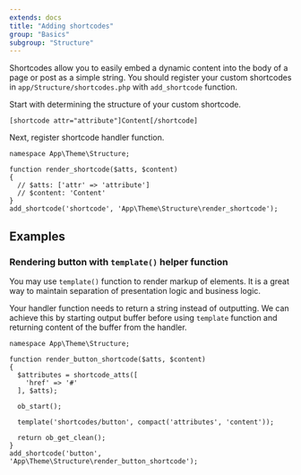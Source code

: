 ```yaml
---
extends: docs
title: "Adding shortcodes"
group: "Basics"
subgroup: "Structure"
---
```


Shortcodes allow you to easily embed a dynamic content into the body of a page or post as a simple string. You should register your custom shortcodes in `app/Structure/shortcodes.php` with `add_shortcode` function.

Start with determining the structure of your custom shortcode.

```
[shortcode attr="attribute"]Content[/shortcode]
```

Next, register shortcode handler function.

```
namespace App\Theme\Structure;

function render_shortcode($atts, $content)
{
  // $atts: ['attr' => 'attribute']
  // $content: 'Content'
}
add_shortcode('shortcode', 'App\Theme\Structure\render_shortcode');
```

## Examples

### Rendering button with `template()` helper function

You may use `template()` function to render markup of elements. It is a great way to maintain separation of presentation logic and business logic.

Your handler function needs to return a string instead of outputting. We can achieve this by starting output buffer before using `template` function and returning content of the buffer from the handler.

```
namespace App\Theme\Structure;

function render_button_shortcode($atts, $content)
{
  $attributes = shortcode_atts([
    'href' => '#'
  ], $atts);

  ob_start();

  template('shortcodes/button', compact('attributes', 'content'));

  return ob_get_clean();
}
add_shortcode('button', 'App\Theme\Structure\render_button_shortcode');
```
